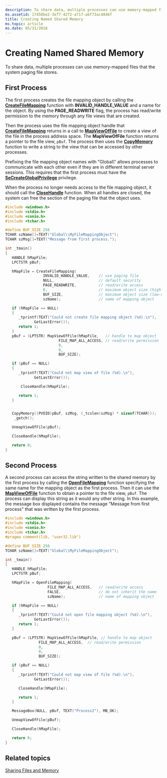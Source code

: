 ```yaml
---
description: To share data, multiple processes can use memory-mapped files that the system paging file stores.
ms.assetid: 17458be2-3ef7-42f2-a717-abf73ac4846f
title: Creating Named Shared Memory
ms.topic: article
ms.date: 05/31/2018
---
```


# Creating Named Shared Memory

To share data, multiple processes can use memory-mapped files that the system paging file stores.

## First Process

The first process creates the file mapping object by calling the [**CreateFileMapping**](/windows/desktop/api/WinBase/nf-winbase-createfilemappinga) function with **INVALID\_HANDLE\_VALUE** and a name for the object. By using the **PAGE\_READWRITE** flag, the process has read/write permission to the memory through any file views that are created.

Then the process uses the file mapping object handle that [**CreateFileMapping**](/windows/desktop/api/WinBase/nf-winbase-createfilemappinga) returns in a call to [**MapViewOfFile**](/windows/win32/api/memoryapi/nf-memoryapi-mapviewoffile) to create a view of the file in the process address space. The **MapViewOfFile** function returns a pointer to the file view, `pBuf`. The process then uses the [**CopyMemory**](/previous-versions/windows/desktop/legacy/aa366535(v=vs.85)) function to write a string to the view that can be accessed by other processes.

Prefixing the file mapping object names with "Global\\" allows processes to communicate with each other even if they are in different terminal server sessions. This requires that the first process must have the [**SeCreateGlobalPrivilege**](../secauthz/privilege-constants.md) privilege.

When the process no longer needs access to the file mapping object, it should call the [**CloseHandle**](/windows/win32/api/handleapi/nf-handleapi-closehandle) function. When all handles are closed, the system can free the section of the paging file that the object uses.


```C++
#include <windows.h>
#include <stdio.h>
#include <conio.h>
#include <tchar.h>

#define BUF_SIZE 256
TCHAR szName[]=TEXT("Global\\MyFileMappingObject");
TCHAR szMsg[]=TEXT("Message from first process.");

int _tmain()
{
   HANDLE hMapFile;
   LPCTSTR pBuf;

   hMapFile = CreateFileMapping(
                 INVALID_HANDLE_VALUE,    // use paging file
                 NULL,                    // default security
                 PAGE_READWRITE,          // read/write access
                 0,                       // maximum object size (high-order DWORD)
                 BUF_SIZE,                // maximum object size (low-order DWORD)
                 szName);                 // name of mapping object

   if (hMapFile == NULL)
   {
      _tprintf(TEXT("Could not create file mapping object (%d).\n"),
             GetLastError());
      return 1;
   }
   pBuf = (LPTSTR) MapViewOfFile(hMapFile,   // handle to map object
                        FILE_MAP_ALL_ACCESS, // read/write permission
                        0,
                        0,
                        BUF_SIZE);

   if (pBuf == NULL)
   {
      _tprintf(TEXT("Could not map view of file (%d).\n"),
             GetLastError());

       CloseHandle(hMapFile);

      return 1;
   }


   CopyMemory((PVOID)pBuf, szMsg, (_tcslen(szMsg) * sizeof(TCHAR)));
    _getch();

   UnmapViewOfFile(pBuf);

   CloseHandle(hMapFile);

   return 0;
}
```



## Second Process

A second process can access the string written to the shared memory by the first process by calling the [**OpenFileMapping**](/windows/desktop/api/WinBase/nf-winbase-openfilemappinga) function specifying the same name for the mapping object as the first process. Then it can use the [**MapViewOfFile**](/windows/win32/api/memoryapi/nf-memoryapi-mapviewoffile) function to obtain a pointer to the file view, `pBuf`. The process can display this string as it would any other string. In this example, the message box displayed contains the message "Message from first process" that was written by the first process.


```C++
#include <windows.h>
#include <stdio.h>
#include <conio.h>
#include <tchar.h>
#pragma comment(lib, "user32.lib")

#define BUF_SIZE 256
TCHAR szName[]=TEXT("Global\\MyFileMappingObject");

int _tmain()
{
   HANDLE hMapFile;
   LPCTSTR pBuf;

   hMapFile = OpenFileMapping(
                   FILE_MAP_ALL_ACCESS,   // read/write access
                   FALSE,                 // do not inherit the name
                   szName);               // name of mapping object

   if (hMapFile == NULL)
   {
      _tprintf(TEXT("Could not open file mapping object (%d).\n"),
             GetLastError());
      return 1;
   }

   pBuf = (LPTSTR) MapViewOfFile(hMapFile, // handle to map object
               FILE_MAP_ALL_ACCESS,  // read/write permission
               0,
               0,
               BUF_SIZE);

   if (pBuf == NULL)
   {
      _tprintf(TEXT("Could not map view of file (%d).\n"),
             GetLastError());

      CloseHandle(hMapFile);

      return 1;
   }

   MessageBox(NULL, pBuf, TEXT("Process2"), MB_OK);

   UnmapViewOfFile(pBuf);

   CloseHandle(hMapFile);

   return 0;
}
```



## Related topics

<dl> <dt>

[Sharing Files and Memory](sharing-files-and-memory.md)
</dt> </dl>

 

 
